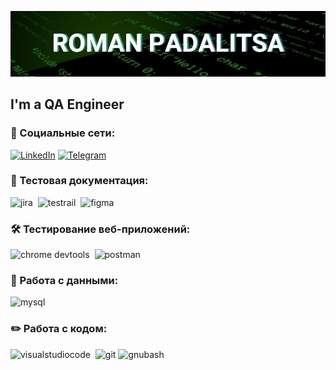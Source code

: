 ![Header](https://github.com/RomanPadalitsa/RomanPadalitsa/blob/main/assets/roman-padalitsa.jpg)

## I'm a QA Engineer


### 🤝 Социальные сети:

[![LinkedIn](https://img.shields.io/badge/-LinkedIn-000010?style=for-the-badge&logo=linkedin&logoColor=1E90FF)](https://www.linkedin.com/in/рома-падалица-694627304/)
[![Telegram](https://img.shields.io/badge/-Telegram-000010?style=for-the-badge&logo=telegram&logoColor=1E90FF)](https://t.me/Roman_Padalitsa)

### 📁 Тестовая документация:
<div>
  <img src="https://img.shields.io/badge/Jira-000010?style=for-the-badge&logo=jira&logoColor=0052CC" alt="jira"/>&nbsp
  <img src="https://img.shields.io/badge/testrail-000010?style=for-the-badge&logo=testrail&logoColor=65C179" alt="testrail"/>&nbsp
  <img src="https://img.shields.io/badge/Figma-000010?style=for-the-badge&logo=figma&logoColor=F24E1E" alt="figma"/>&nbsp
</div>

### 🛠 Тестирование веб-приложений:
<div>
   <img src="https://img.shields.io/badge/chrome devtools-000010?style=for-the-badge&logo=googlechrome&logoColor=4285F4" alt="chrome devtools"/>&nbsp
  <img src="https://img.shields.io/badge/postman-000010?style=for-the-badge&logo=postman&logoColor=FF6C37" alt="postman"/>&nbsp
</div>

### 💾 Работа с данными:
<div>
  <img src="https://img.shields.io/badge/mysql-000010?style=for-the-badge&logo=mysql&logoColor=4479A1" alt="mysql"/>&nbsp
</div>

### ✏️ Работа с кодом:
<div>
  <img src="https://img.shields.io/badge/vscode-000010?style=for-the-badge&logo=visualstudiocode&logoColor=007ACC" alt="visualstudiocode"/>&nbsp
  <img src="https://img.shields.io/badge/git-000010?style=for-the-badge&logo=git&logoColor=F05032" alt="git"/>
  <img src="https://img.shields.io/badge/gnubash-000010?style=for-the-badge&logo=gnubash&logoColor=F05032" alt="gnubash"/>&nbsp
</div>
